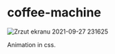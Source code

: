 
# coffee-machine
![Zrzut ekranu 2021-09-27 231625](https://user-images.githubusercontent.com/79830582/134988026-158eb3c5-05ca-4322-9767-a8d6cc18660a.png)


Animation in css. 

